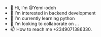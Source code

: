 - 👋 Hi, I’m @Yemi-odoh
- 👀 I’m interested in backend development
- 🌱 I’m currently learning python
- 💞️ I’m looking to collaborate on ...
- 📫 How to reach me +2349071386330.

<!---
Yemi-odoh/Yemi-odoh is a ✨ special ✨ repository because its `README.md` (this file) appears on your GitHub profile.
You can click the Preview link to take a look at your changes.
--->
